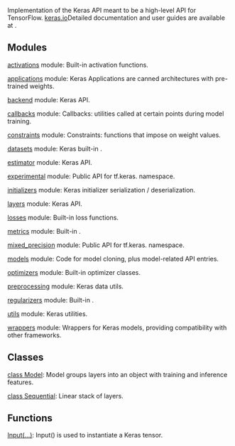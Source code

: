 
Implementation of the Keras API meant to be a high-level API for TensorFlow.
[keras.io](https://keras.io/)Detailed documentation and user guides are available at .

## Modules
[activations](https://www.tensorflow.org/api_docs/python/tf/compat/v1/keras/activations) module: Built-in activation functions.

[applications](https://www.tensorflow.org/api_docs/python/tf/compat/v1/keras/applications) module: Keras Applications are canned architectures with pre-trained weights.

[backend](https://www.tensorflow.org/api_docs/python/tf/compat/v1/keras/backend) module: Keras  API.

[callbacks](https://www.tensorflow.org/api_docs/python/tf/compat/v1/keras/callbacks) module: Callbacks: utilities called at certain points during model training.

[constraints](https://www.tensorflow.org/api_docs/python/tf/compat/v1/keras/constraints) module: Constraints: functions that impose  on weight values.

[datasets](https://www.tensorflow.org/api_docs/python/tf/compat/v1/keras/datasets) module: Keras built-in .

[estimator](https://www.tensorflow.org/api_docs/python/tf/compat/v1/keras/estimator) module: Keras  API.

[experimental](https://www.tensorflow.org/api_docs/python/tf/compat/v1/keras/experimental) module: Public API for tf.keras. namespace.

[initializers](https://www.tensorflow.org/api_docs/python/tf/compat/v1/keras/initializers) module: Keras initializer serialization / deserialization.

[layers](https://www.tensorflow.org/api_docs/python/tf/compat/v1/keras/layers) module: Keras  API.

[losses](https://www.tensorflow.org/api_docs/python/tf/compat/v1/keras/losses) module: Built-in loss functions.

[metrics](https://www.tensorflow.org/api_docs/python/tf/compat/v1/keras/metrics) module: Built-in .

[mixed_precision](https://www.tensorflow.org/api_docs/python/tf/compat/v1/keras/mixed_precision) module: Public API for tf.keras. namespace.

[models](https://www.tensorflow.org/api_docs/python/tf/compat/v1/keras/models) module: Code for model cloning, plus model-related API entries.

[optimizers](https://www.tensorflow.org/api_docs/python/tf/compat/v1/keras/optimizers) module: Built-in optimizer classes.

[preprocessing](https://www.tensorflow.org/api_docs/python/tf/compat/v1/keras/preprocessing) module: Keras data  utils.

[regularizers](https://www.tensorflow.org/api_docs/python/tf/compat/v1/keras/regularizers) module: Built-in .

[utils](https://www.tensorflow.org/api_docs/python/tf/compat/v1/keras/utils) module: Keras utilities.

[wrappers](https://www.tensorflow.org/api_docs/python/tf/compat/v1/keras/wrappers) module: Wrappers for Keras models, providing compatibility with other frameworks.

## Classes
[class Model](https://www.tensorflow.org/api_docs/python/tf/keras/Model): Model groups layers into an object with training and inference features.

[class Sequential](https://www.tensorflow.org/api_docs/python/tf/keras/Sequential): Linear stack of layers.

## Functions
[Input(...)](https://www.tensorflow.org/api_docs/python/tf/keras/Input): Input() is used to instantiate a Keras tensor.

